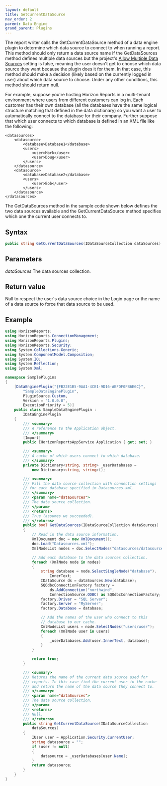```yaml
---
layout: default
title: GetCurrentDataSource
nav_order: 2
parent: Data Engine
grand_parent: Plugins
---
```


The report writer calls the GetCurrentDataSource method of a data engine plugin to determine which data source to connect to when running a report. This method should only return a data source name if the GetDataSources method defines multiple data sources but the project's [Allow Multiple Data Sources](vfps://Topic/_0OY0VSDVL) setting is false, meaning the user doesn't get to choose which data source they want because the plugin does it for them. In that case, this method should make a decision (likely based on the currently logged in user) about which data source to choose. Under any other conditions, this method should return null.

For example, suppose you're hosting Horizon Reports in a multi-tenant environment where users from different customers can log in. Each customer has their own database (all the databases have the same logical structure matching that defined in the data dictionary) so you want a user to automatically connect to the database for their company. Further suppose that which user connects to which database is defined in an XML file like the following:

    <datasources>
        <datasource>
            <database>Database1</database>
            <users>
                <user>Mark</user>
                <user>Doug</user>
            </users>
        </datasource>
        <datasource>
            <database>Database2</database>
            <users>
                <user>Bob</user>
            </users>
        </datasource>
    </datasources>

The GetDataSources method in the sample code shown below defines the two data sources available and the GetCurrentDataSource method specifies which one the current user connects to.

## Syntax
```csharp
public string GetCurrentDataSources(IDataSourceCollection dataSources)
```

## Parameters
*dataSources*
The data sources collection.

## Return value
Null to respect the user's data source choice in the Login page or the name of a data source to force that data source to be used.

## Example
```csharp
using HorizonReports;
using HorizonReports.ConnectionManagement;
using HorizonReports.Plugins;
using HorizonReports.Security;
using System.Collections.Generic;
using System.ComponentModel.Composition;
using System.IO;
using System.Reflection;
using System.Xml;

namespace SamplePlugins
{
    [DataEnginePlugin("{FB22E1B5-9AA1-4CE1-9D16-AEFDF0FB6E6C}",
        "SampleDataEnginePlugin",
        PluginSource.Custom,
        Version = "1.0.0.0",
        ExecutionPriority = 5)]
    public class SampleDataEnginePlugin :
        IDataEnginePlugin
    {
        /// <summary>
        /// A reference to the Application object.
        /// </summary>
        [Import]
        public IHorizonReportsAppService Application { get; set; }

        /// <summary>
        /// A cache of which users connect to which database.
        /// </summary>
        private Dictionary<string, string> _userDatabases =
            new Dictionary<string, string>();

        /// <summary>
        /// Fill the data source collection with connection settings
        // for each database specified in Datasources.xml.
        /// </summary>
        /// <param name="dataSources">
        /// The data source collection.
        /// </param>
        /// <returns>
        /// True (assumes we succeeded).
        /// </returns>
        public bool GetDataSources(IDataSourceCollection dataSources)
        {
            // Read in the data source information.
            XmlDocument doc = new XmlDocument();
            doc.Load("Datasources.xml");
            XmlNodeList nodes = doc.SelectNodes("datasources/datasource");

            // Add each database to the data sources collection.
            foreach (XmlNode node in nodes)
            {
                string database = node.SelectSingleNode("database").
                    InnerText;
                IDataSource ds = dataSources.New(database);
                SQOdbcConnectionFactory factory =
                    ds.AddConnection("northwind",
                    ConnectionSource.ODBC) as SQOdbcConnectionFactory;
                factory.Driver = "SQL Server";
                factory.Server = "MyServer";
                factory.Database = database;

                // Add the names of the user who connect to this
                // database to our cache.
                XmlNodeList users = node.SelectNodes("users/user");
                foreach (XmlNode user in users)
                {
                    _userDatabases.Add(user.InnerText, database);
                }
            }

            return true;
        }

        /// <summary>
        /// Returns the name of the current data source used for
        /// reports. In this case find the current user in the cache
        /// and return the name of the data source they connect to.
        /// </summary>
        /// <param name="dataSources">
        /// The data source collection.
        /// </param>
        /// <returns>
        /// Null.
        /// </returns>
        public string GetCurrentDataSource(IDataSourceCollection
            dataSources)
        {
            IUser user = Application.Security.CurrentUser;
            string datasource = "";
            if (user != null)
            {
                datasource = _userDatabases[user.Name];
            }
            return datasource;
        }
    }
}
```
